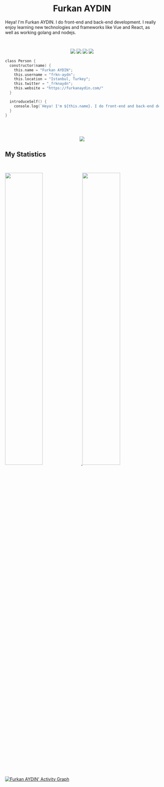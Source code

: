<h1 align="center">
  <b>Furkan AYDIN</b>
</h1>

Heya! I'm Furkan AYDIN. I do front-end and back-end development. I really enjoy learning new technologies and frameworks like Vue and React, as well as working golang and nodejs.

<br>

<p>
<div align="center">
  <img src="https://img.shields.io/badge/-HTML-c58545?style=for-the-badge&logo=html5&logoColor=c58545&labelColor=282828">
  <img src="https://img.shields.io/badge/-CSS-d1a01f?style=for-the-badge&logo=css3&logoColor=d1a01f&labelColor=282828">
  <img src="https://img.shields.io/badge/-Javascript-F0DB4F?style=for-the-badge&logo=javascript&logoColor=F0DB4F&labelColor=282828">
  <img src="https://img.shields.io/badge/-Golang-37aed9?style=for-the-badge&logo=go&logoColor=37aed9&labelColor=282828">
</div>
</p>

```go
class Person {
  constructor(name) {
    this.name = "Furkan AYDIN";
    this.username = "frkn-aydn";
    this.location = "Istanbul, Turkey";
    this.twitter = "_frknaydn";
    this.website = "https://furkanaydin.com/"
  }

  introduceSelf() {
    console.log(`Heya! I'm ${this.name}. I do front-end and back-end development. I really enjoy learning new technologies and frameworks like Vue and React, as well as working golang and nodejs.`);
  }
}
```
<br/><br/>
<div align="center">
  <a href="https://open.spotify.com/user/31rkrtu6rjcgwmtrctga3fzdr62u">
    <img src="https://readme-spotify-tingz.vercel.app/api/now-playing">
  </a>
</div>


## My Statistics

<br/>
<p align="left">
  <a href="https://furkanaydin.com/">
  <img width="49.5%" src="https://github-readme-stats.vercel.app/api?username=frkn-aydn&show_icons=true&theme=gruvbox&hide_border=true" />
    <img width="49.5%" src="https://github-readme-streak-stats.herokuapp.com/?user=frkn-aydn&theme=gruvbox&hide_border=true" />
  </a>
</p>
<br>

[![Furkan AYDIN' Activity Graph](https://activity-graph.herokuapp.com/graph?username=frkn-aydn&custom_title=Furkan%20AYDIN's%20Contribution%20Graph&theme=gruvbox&bg_color=282828&hide_border=true&line=d1a01f&point=c58545)](https://furkanaydin.com/)
